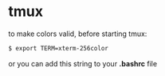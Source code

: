 # tmux

to make colors valid, before starting tmux:
```sh
$ export TERM=xterm-256color 
```
or you can add this string to your **.bashrc** file
